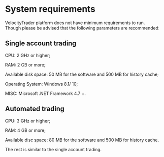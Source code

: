 # System requirements

VelocityTrader platform does not have minimum requirements to run. Though please be advised that the following parameters are recommended:

## **Single account trading**

CPU: 2 GHz or higher;

RAM: 2 GB or more;

Available disk space: 50 MB for the software and 500 MB for history cache;

Operating System: Windows 8.1/ 10;

MISC: Microsoft .NET Framework 4.7 +.

## **Automated trading**

CPU: 3 GHz or higher;

RAM: 4 GB or more;

Available disc space: 80 MB for the software and 500 MB for history cache.

The rest is similar to the single account trading.

